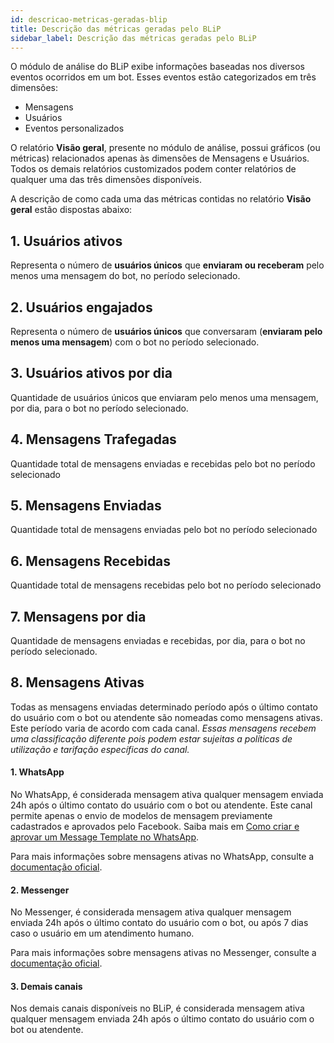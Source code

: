 ```yaml
---
id: descricao-metricas-geradas-blip
title: Descrição das métricas geradas pelo BLiP
sidebar_label: Descrição das métricas geradas pelo BLiP
---
```


O módulo de análise do BLiP exibe informações baseadas nos diversos eventos ocorridos em um bot. Esses eventos estão categorizados em três dimensões:

* Mensagens
* Usuários
* Eventos personalizados

O relatório **Visão geral**, presente no módulo de análise, possui gráficos (ou métricas) relacionados apenas às dimensões de Mensagens e Usuários. Todos os demais relatórios customizados podem conter relatórios de qualquer uma das três dimensões disponíveis.

A descrição de como cada uma das métricas contidas no relatório **Visão geral** estão dispostas abaixo:

## 1. Usuários ativos

Representa o número de **usuários únicos** que **enviaram ou receberam** pelo menos uma mensagem do bot, no período selecionado.

## 2. Usuários engajados

Representa o número de **usuários únicos** que conversaram (**enviaram pelo menos uma mensagem**) com o bot no período selecionado.

## 3. Usuários ativos por dia

Quantidade de usuários únicos que enviaram pelo menos uma mensagem, por dia, para o bot no período selecionado.

## 4. Mensagens Trafegadas

Quantidade total de mensagens enviadas e recebidas pelo bot no período selecionado

## 5. Mensagens Enviadas

Quantidade total de mensagens enviadas pelo bot no período selecionado

## 6. Mensagens Recebidas

Quantidade total de mensagens recebidas pelo bot no período selecionado

## 7. Mensagens por dia

Quantidade de mensagens enviadas e recebidas, por dia, para o bot no período selecionado.

## 8. Mensagens Ativas
Todas as mensagens enviadas determinado período após o último contato do usuário com o bot ou atendente são nomeadas como mensagens ativas. Este período varia de acordo com cada canal. *Essas mensagens recebem uma classificação diferente pois podem estar sujeitas a políticas de utilização e tarifação específicas do canal.*

#### 1. WhatsApp
No WhatsApp, é considerada mensagem ativa qualquer mensagem enviada 24h após o último contato do usuário com o bot ou atendente. Este canal permite apenas o envio de modelos de mensagem previamente cadastrados e aprovados pelo Facebook. Saiba mais em [Como criar e aprovar um Message Template no WhatsApp](https://help.blip.ai/docs/channels/whatsapp/como-criar-aprovar-message-template).

Para mais informações sobre mensagens ativas no WhatsApp, consulte a [documentação oficial](https://developers.facebook.com/docs/whatsapp/faq#faq_304185363498132).

#### 2. Messenger
No Messenger, é considerada mensagem ativa qualquer mensagem enviada 24h após o último contato do usuário com o bot, ou após 7 dias caso o usuário em um atendimento humano.

Para mais informações sobre mensagens ativas no Messenger, consulte a [documentação oficial](https://developers.facebook.com/docs/messenger-platform/policy/policy-overview/).

#### 3. Demais canais
Nos demais canais disponíveis no BLiP, é considerada mensagem ativa qualquer mensagem enviada 24h após o último contato do usuário com o bot ou atendente.
